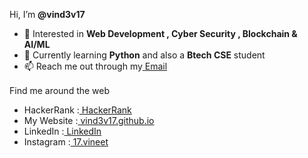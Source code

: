 Hi, I’m <b>@vind3v17</b>
- 👀 Interested in <b>Web Development , Cyber Security , Blockchain & AI/ML</b>
- 🌱 Currently learning <b>Python</b> and also a <b>Btech CSE</b> student
- 📫 Reach me out through my<a href="https://mail.google.com/mail/mu/mp/263/#cv/Drafts/1791bc6ae817b054"> Email </a>


Find me around the web <img src="https://github.com/iamshubhamg/iamshubhamg/blob/master/Assests/Earth.gif" width="16px"> 
- HackerRank :<a href="https://www.hackerrank.com/vind3v17"> HackerRank</a>
- My Website :<a href="https://vind3v17.github.io"> vind3v17.github.io</a> 
- LinkedIn   :<a href="https://www.linkedin.com/in//"> LinkedIn</a> 
- Instagram  :<a href="https://www.instagram.com/17.vineet"> 17.vineet</a> 


<!---
vind3v17/vind3v17 is a ✨ special ✨ repository because its `README.md` (this file) appears on your GitHub profile.
You can click the Preview link to take a look at your changes.
--->


